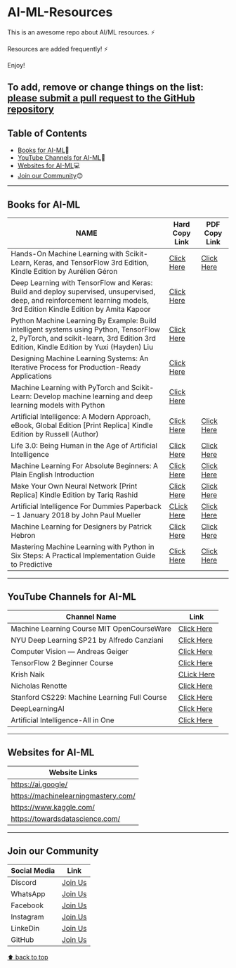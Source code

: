 # AI-ML-Resources
This is an awesome repo about AI/ML resources. ⚡

Resources are added frequently! ⚡

Enjoy!

To add, remove or change things on the list:
[please submit a pull request to the GitHub repository](https://github.com/Resourcio-Community/AI-ML-Resources)
---
## Table of Contents
- [Books for AI-ML](#books-for-ai-ml):blue_book:
- [YouTube Channels for AI-ML](#youtube-channels-for-ai-ml):incoming_envelope:
- [Websites for AI-ML](#websites-for-ai-ml):computer:
- [Join our Community](#join-our-community):blush:
---
## Books for AI-ML
| NAME | Hard Copy Link | PDF Copy Link |
| ---- | -------------- | ------------- |
| Hands-On Machine Learning with Scikit-Learn, Keras, and TensorFlow 3rd Edition, Kindle Edition by Aurélien Géron | [Click Here](https://amzn.eu/d/hXTz6Ie) | [Click Here](http://powerunit-ju.com/wp-content/uploads/2021/04/Aurelien-Geron-Hands-On-Machine-Learning-with-Scikit-Learn-Keras-and-Tensorflow_-Concepts-Tools-and-Techniques-to-Build-Intelligent-Systems-OReilly-Media-2019.pdf) |
| Deep Learning with TensorFlow and Keras: Build and deploy supervised, unsupervised, deep, and reinforcement learning models, 3rd Edition Kindle Edition by Amita Kapoor | [Click Here](https://amzn.eu/d/47tq9dn) |  |
| Python Machine Learning By Example: Build intelligent systems using Python, TensorFlow 2, PyTorch, and scikit-learn, 3rd Edition 3rd Edition, Kindle Edition by Yuxi (Hayden) Liu | [Click Here](https://amzn.eu/d/eitYnHh) |  |
| Designing Machine Learning Systems: An Iterative Process for Production-Ready Applications | [Click Here](https://amzn.eu/d/2J2DRtF) |  |
| Machine Learning with PyTorch and Scikit-Learn: Develop machine learning and deep learning models with Python | [Click Here](https://amzn.eu/d/58m7JlQ) |  |
| Artificial Intelligence: A Modern Approach, eBook, Global Edition [Print Replica] Kindle Edition by Russell (Author) | [Click Here](https://amzn.eu/d/j5htF6H) | [Click Here](https://www.pdfdrive.com/download.pdf?id=160566841&h=c37ce53726fb431e5815f9b1e573bfd6&u=cache&ext=pdf) |
| Life 3.0: Being Human in the Age of Artificial Intelligence | [Click Here](https://amzn.eu/d/4iWDJz5) | [Click Here](https://www.pdfdrive.com/download.pdf?id=53435321&h=d20d0f5884a3c6492b377d9d803c0f25&u=cache&ext=pdf) |
| Machine Learning For Absolute Beginners: A Plain English Introduction  | [Click Here](https://amzn.eu/d/4aguxIb) | [Click Here](https://www.pdfdrive.com/download.pdf?id=188007429&h=ffaa188c7f89a6c667b0bd3becac56bb&u=cache&ext=pdf) |
| Make Your Own Neural Network [Print Replica] Kindle Edition by Tariq Rashid | [Click Here](https://amzn.eu/d/c2D6OEa ) | [Click Here](https://www.pdfdrive.com/download.pdf?id=200641526&h=9a0d1371eee929c3e863232f2d7d5bb4&u=cache&ext=pdf) |
| Artificial Intelligence For Dummies Paperback – 1 January 2018 by John Paul Mueller | [CLick Here](https://amzn.eu/d/66Ybfye) | [Click Here](https://www.pdfdrive.com/download.pdf?id=187568767&h=8954bd61a02a3c1f01efb6df48f1bd74&u=cache&ext=pdf) |
| Machine Learning for Designers by Patrick Hebron | [Click Here](https://amzn.eu/d/0nk5tgN) | [Click Here](https://s3.amazonaws.com/arena-attachments/2064549/bea67cb07a16291f460328fa0289d720.pdf) |
| Mastering Machine Learning with Python in Six Steps: A Practical Implementation Guide to Predictive | [Click Here](https://amzn.eu/d/hYxRsGD) | [Click Here](https://www.pdfdrive.com/download.pdf?id=168776616&h=4f154daafe4ad5fc8edab88d9a5f57d7&u=cache&ext=pdf) |
---
## YouTube Channels for AI-ML
| Channel Name | Link |
| ------------ | ----------- |
| Machine Learning Course MIT OpenCourseWare | [Click Here](https://youtube.com/playlist?list=PLnvKubj2-I2LhIibS8TOGC42xsD3-liux) |
| NYU Deep Learning SP21 by Alfredo Canziani | [Click Here](https://youtube.com/playlist?list=PLLHTzKZzVU9e6xUfG10TkTWApKSZCzuBI) |
| Computer Vision — Andreas Geiger | [Click Here](https://youtube.com/playlist?list=PL05umP7R6ij35L2MHGzis8AEHz7mg381_) |
| TensorFlow 2 Beginner Course | [Click Here](https://youtube.com/playlist?list=PLqnslRFeH2Uqfv1Vz3DqeQfy0w20ldbaV) |
| Krish Naik | [CLick Here](https://www.youtube.com/@krishnaik06/playlists) |
| Nicholas Renotte | [Click Here](https://www.youtube.com/@NicholasRenotte/playlists) |
| Stanford CS229: Machine Learning Full Course | [Click Here](https://youtube.com/playlist?list=PLoROMvodv4rMiGQp3WXShtMGgzqpfVfbU) |
| DeepLearningAI | [Click Here](https://www.youtube.com/@Deeplearningai/playlists) |
| Artificial Intelligence-All in One | [Click Here](https://www.youtube.com/@ArtificialIntelligenceAllinOne/videos) |
---
## Websites for AI-ML
| Website Links |
| ------------- |
| https://ai.google/ |
| https://machinelearningmastery.com/ |
| https://www.kaggle.com/ |
| https://towardsdatascience.com/ |
---
## Join our Community
| Social Media | Link |
| ------------ | ---- |
| Discord | [Join Us](https://discord.gg/j2cMDF6Dtx) |
| WhatsApp | [Join Us](https://chat.whatsapp.com/Km6AX9di04ZLIpFEcXTiNK) |
| Facebook | [Join Us](https://www.facebook.com/profile.php?id=100088472180461) |
| Instagram | [Join Us](https://www.instagram.com/resourciocommunity22/) |
| LinkeDin | [Join Us](https://www.linkedin.com/in/resourcio-community22/) |
| GitHub | [Join Us](https://github.com/Resourcio-Community) |

[⬆ back to top](#table-of-contents)
